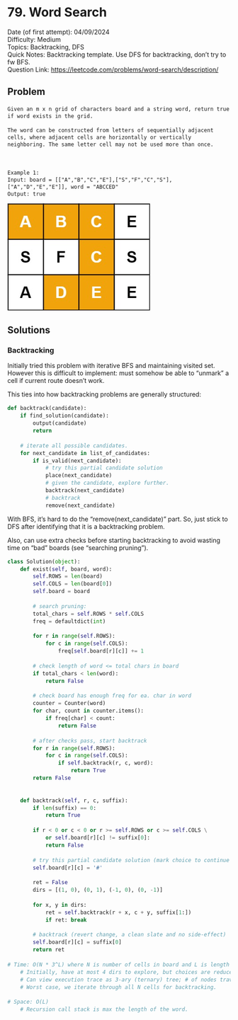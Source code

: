# 79. Word Search

Date (of first attempt): 04/09/2024  
Difficulty: Medium  
Topics: Backtracking, DFS  
Quick Notes: Backtracking template. Use DFS for backtracking, don’t try to fw BFS.  
Question Link: https://leetcode.com/problems/word-search/description/  

## Problem

```
Given an m x n grid of characters board and a string word, return true if word exists in the grid.

The word can be constructed from letters of sequentially adjacent cells, where adjacent cells are horizontally or vertically neighboring. The same letter cell may not be used more than once.

 

Example 1:
Input: board = [["A","B","C","E"],["S","F","C","S"],["A","D","E","E"]], word = "ABCCED"
Output: true
```

![example-board](static/79.png)

## Solutions

### Backtracking

Initially tried this problem with iterative BFS and maintaining visited set. However this is difficult to implement: must somehow be able to “unmark” a cell if current route doesn’t work.

This ties into how backtracking problems are generally structured:

```python
def backtrack(candidate):
    if find_solution(candidate):
        output(candidate)
        return
    
    # iterate all possible candidates.
    for next_candidate in list_of_candidates:
        if is_valid(next_candidate):
            # try this partial candidate solution
            place(next_candidate)
            # given the candidate, explore further.
            backtrack(next_candidate)
            # backtrack
            remove(next_candidate)
```

With BFS, it’s hard to do the “remove(next_candidate)” part. So, just stick to DFS after identifying that it is a backtracking problem.

Also, can use extra checks before starting backtracking to avoid wasting time on “bad” boards (see “searching pruning”). 

```python
class Solution(object):
    def exist(self, board, word):
        self.ROWS = len(board)
        self.COLS = len(board[0])
        self.board = board

        # search pruning:
        total_chars = self.ROWS * self.COLS
        freq = defaultdict(int)

        for r in range(self.ROWS):
            for c in range(self.COLS):
                freq[self.board[r][c]] += 1

        # check length of word <= total chars in board
        if total_chars < len(word):
            return False

        # check board has enough freq for ea. char in word
        counter = Counter(word)
        for char, count in counter.items():
            if freq[char] < count:
                return False

        # after checks pass, start backtrack
        for r in range(self.ROWS):
            for c in range(self.COLS):
                if self.backtrack(r, c, word):
                    return True
        return False

    
    def backtrack(self, r, c, suffix):
        if len(suffix) == 0:
            return True
        
        if r < 0 or c < 0 or r >= self.ROWS or c >= self.COLS \
            or self.board[r][c] != suffix[0]:
            return False
        
        # try this partial candidate solution (mark choice to continue exploring)
        self.board[r][c] = '#'

        ret = False
        dirs = [(1, 0), (0, 1), (-1, 0), (0, -1)]

        for x, y in dirs:
            ret = self.backtrack(r + x, c + y, suffix[1:])
            if ret: break
        
        # backtrack (revert change, a clean slate and no side-effect)
        self.board[r][c] = suffix[0]
        return ret

# Time: O(N * 3^L) where N is number of cells in board and L is length of word.
    # Initially, have at most 4 dirs to explore, but choices are reduced to 3 b/c we won't go back to where we come from.
    # Can view execution trace as 3-ary (ternary) tree; # of nodes traversed = 3^L. 
    # Worst case, we iterate through all N cells for backtracking.

# Space: O(L)
    # Recursion call stack is max the length of the word.
```